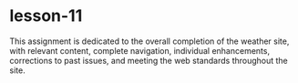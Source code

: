 # lesson-11
This assignment is dedicated to the overall completion of the weather site, with relevant content, complete navigation, individual enhancements, corrections to past issues, and meeting the web standards throughout the site.

